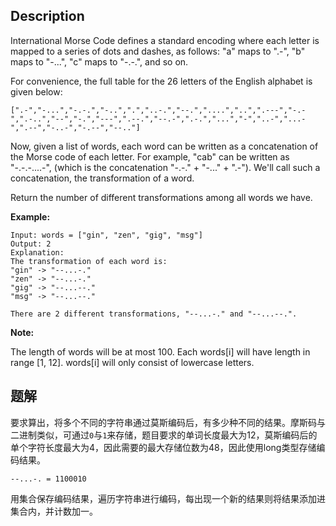 ## Description

International Morse Code defines a standard encoding where each letter is mapped to a series of dots and dashes, as follows: "a" maps to ".-", "b" maps to "-...", "c" maps to "-.-.", and so on.

For convenience, the full table for the 26 letters of the English alphabet is given below:

```
[".-","-...","-.-.","-..",".","..-.","--.","....","..",".---","-.-",".-..","--","-.","---",".--.","--.-",".-.","...","-","..-","...-",".--","-..-","-.--","--.."]
```

Now, given a list of words, each word can be written as a concatenation of the Morse code of each letter. For example, "cab" can be written as "-.-.-....-", (which is the concatenation "-.-." + "-..." + ".-"). We'll call such a concatenation, the transformation of a word.

Return the number of different transformations among all words we have.

**Example:**

```
Input: words = ["gin", "zen", "gig", "msg"]
Output: 2
Explanation: 
The transformation of each word is:
"gin" -> "--...-."
"zen" -> "--...-."
"gig" -> "--...--."
"msg" -> "--...--."

There are 2 different transformations, "--...-." and "--...--.".
```

**Note:**

The length of words will be at most 100.
Each words[i] will have length in range [1, 12].
words[i] will only consist of lowercase letters.

## 题解

要求算出，将多个不同的字符串通过莫斯编码后，有多少种不同的结果。摩斯码与二进制类似，可通过`0`与`1`来存储，题目要求的单词长度最大为12，莫斯编码后的单个字符长度最大为4，因此需要的最大存储位数为48，因此使用long类型存储编码结果。

```
--...-. = 1100010
```

用集合保存编码结果，遍历字符串进行编码，每出现一个新的结果则将结果添加进集合内，并计数加一。